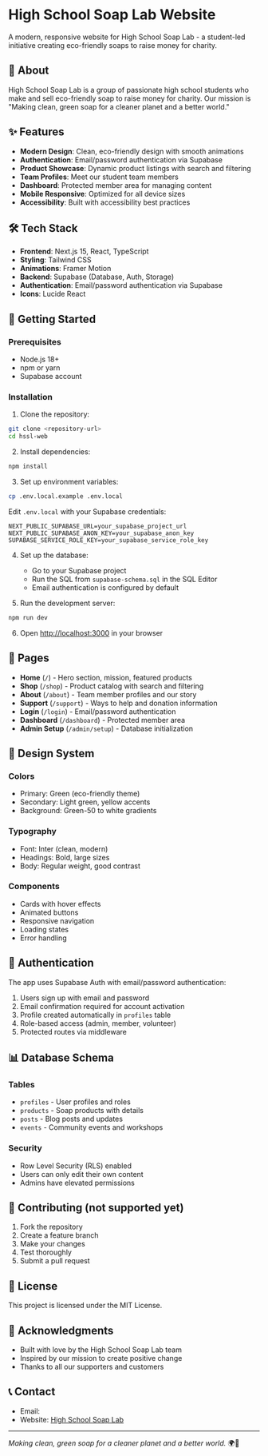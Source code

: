 # High School Soap Lab Website

A modern, responsive website for High School Soap Lab - a student-led initiative creating eco-friendly soaps to raise money for charity.

## 🌱 About

High School Soap Lab is a group of passionate high school students who make and sell eco-friendly soap to raise money for charity. Our mission is "Making clean, green soap for a cleaner planet and a better world."

## ✨ Features

- **Modern Design**: Clean, eco-friendly design with smooth animations
- **Authentication**: Email/password authentication via Supabase
- **Product Showcase**: Dynamic product listings with search and filtering
- **Team Profiles**: Meet our student team members
- **Dashboard**: Protected member area for managing content
- **Mobile Responsive**: Optimized for all device sizes
- **Accessibility**: Built with accessibility best practices

## 🛠 Tech Stack

- **Frontend**: Next.js 15, React, TypeScript
- **Styling**: Tailwind CSS
- **Animations**: Framer Motion
- **Backend**: Supabase (Database, Auth, Storage)
- **Authentication**: Email/password authentication via Supabase
- **Icons**: Lucide React

## 🚀 Getting Started

### Prerequisites

- Node.js 18+
- npm or yarn
- Supabase account

### Installation

1. Clone the repository:
```bash
git clone <repository-url>
cd hssl-web
```

2. Install dependencies:
```bash
npm install
```

3. Set up environment variables:
```bash
cp .env.local.example .env.local
```

Edit `.env.local` with your Supabase credentials:
```env
NEXT_PUBLIC_SUPABASE_URL=your_supabase_project_url
NEXT_PUBLIC_SUPABASE_ANON_KEY=your_supabase_anon_key
SUPABASE_SERVICE_ROLE_KEY=your_supabase_service_role_key
```

4. Set up the database:
   - Go to your Supabase project
   - Run the SQL from `supabase-schema.sql` in the SQL Editor
   - Email authentication is configured by default

5. Run the development server:
```bash
npm run dev
```

6. Open [http://localhost:3000](http://localhost:3000) in your browser


## 📱 Pages

- **Home** (`/`) - Hero section, mission, featured products
- **Shop** (`/shop`) - Product catalog with search and filtering
- **About** (`/about`) - Team member profiles and our story
- **Support** (`/support`) - Ways to help and donation information
- **Login** (`/login`) - Email/password authentication
- **Dashboard** (`/dashboard`) - Protected member area
- **Admin Setup** (`/admin/setup`) - Database initialization

## 🎨 Design System

### Colors
- Primary: Green (eco-friendly theme)
- Secondary: Light green, yellow accents
- Background: Green-50 to white gradients

### Typography
- Font: Inter (clean, modern)
- Headings: Bold, large sizes
- Body: Regular weight, good contrast

### Components
- Cards with hover effects
- Animated buttons
- Responsive navigation
- Loading states
- Error handling

## 🔐 Authentication

The app uses Supabase Auth with email/password authentication:

1. Users sign up with email and password
2. Email confirmation required for account activation
3. Profile created automatically in `profiles` table
4. Role-based access (admin, member, volunteer)
5. Protected routes via middleware

## 📊 Database Schema

### Tables
- `profiles` - User profiles and roles
- `products` - Soap products with details
- `posts` - Blog posts and updates
- `events` - Community events and workshops

### Security
- Row Level Security (RLS) enabled
- Users can only edit their own content
- Admins have elevated permissions

## 🤝 Contributing (not supported yet)

1. Fork the repository
2. Create a feature branch
3. Make your changes
4. Test thoroughly
5. Submit a pull request

## 📄 License

This project is licensed under the MIT License.

## 🙏 Acknowledgments

- Built with love by the High School Soap Lab team
- Inspired by our mission to create positive change
- Thanks to all our supporters and customers

## 📞 Contact

- Email:  
- Website: [High School Soap Lab](https://hssl-web.vercel.app)

---

*Making clean, green soap for a cleaner planet and a better world.* 🌍🧼
